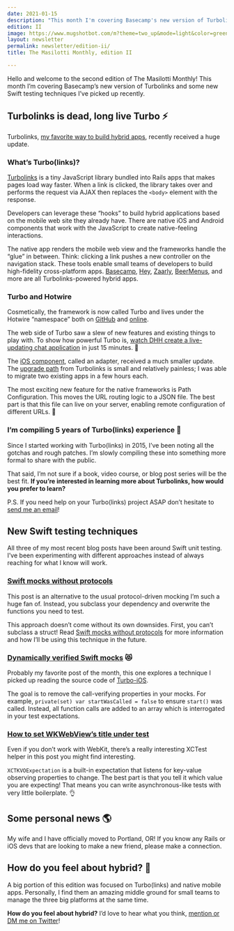 ```yaml
---
date: 2021-01-15
description: "This month I'm covering Basecamp's new version of Turbolinks and some new Swift testing techniques."
edition: II
image: https://www.mugshotbot.com/m?theme=two_up&mode=light&color=green&pattern=diagonal_lines&image=d33ff6b7&url=https://masilotti.com/newsletter/edition-ii/
layout: newsletter
permalink: newsletter/edition-ii/
title: The Masilotti Monthly, edition II

---
```


Hello and welcome to the second edition of The Masilotti Monthly! This month I’m covering Basecamp’s new version of Turbolinks and some new Swift testing techniques I’ve picked up recently.

## Turbolinks is dead, long live Turbo ⚡

Turbolinks, [my favorite way to build hybrid apps](https://masilotti.com/beermenus-and-turbolinks/), recently received a huge update.

### What’s Turbo(links)?

[Turbolinks](https://github.com/turbolinks/turbolinks) is a tiny JavaScript library bundled into Rails apps that makes pages load way faster. When a link is clicked, the library takes over and performs the request via AJAX then replaces the `<body>` element with the response.

Developers can leverage these “hooks” to build hybrid applications based on the mobile web site they already have. There are native iOS and Android components that work with the JavaScript to create native-feeling interactions.

The native app renders the mobile web view and the frameworks handle the “glue” in between. Think: clicking a link pushes a new controller on the navigation stack. These tools enable small teams of developers to build high-fidelity cross-platform apps. [Basecamp](https://apps.apple.com/us/app/basecamp-3/id1015603248), [Hey](https://apps.apple.com/us/app/hey-email/id1506603805), [Zaarly](https://apps.apple.com/us/app/zaarly/id964717947), [BeerMenus](https://apps.apple.com/us/app/beermenus-find-great-beer/id917882057), and more are all Turbolinks-powered hybrid apps.

### Turbo and Hotwire

Cosmetically, the framework is now called Turbo and lives under the Hotwire “namespace” both on [GitHub](https://github.com/hotwired/) and [online](https://hotwire.dev).

The web side of Turbo saw a slew of new features and existing things to play with. To show how powerful Turbo is, [watch DHH create a live-updating chat application](https://hotwire.dev) in just 15 minutes. 🤯

The [iOS component](https://github.com/hotwired/turbo-ios), called an adapter, received a much smaller update. The [upgrade path](https://github.com/hotwired/turbo-ios/blob/main/Docs/Migration.md) from Turbolinks is small and relatively painless; I was able to migrate two existing apps in a few hours each.

The most exciting new feature for the native frameworks is Path Configuration. This moves the URL routing logic to a JSON file. The best part is that this file can live on your server, enabling remote configuration of different URLs. 💪

### I’m compiling 5 years of Turbo(links) experience 📓

Since I started working with Turbo(links) in 2015, I’ve been noting all the gotchas and rough patches. I’m slowly compiling these into something more formal to share with the public.

That said, I’m not sure if a book, video course, or blog post series will be the best fit. **If you’re interested in learning more about Turbolinks, how would you prefer to learn?**

P.S. If you need help on your Turbo(links) project ASAP don’t hesitate to [send me an email](mailto:joe@masilotti.com)!

## New Swift testing techniques

All three of my most recent blog posts have been around Swift unit testing. I’ve been experimenting with different approaches instead of always reaching for what I know will work.

### [Swift mocks without protocols](https://masilotti.com/swift-mocks-without-protocols/)

This post is an alternative to the usual protocol-driven mocking I’m such a huge fan of. Instead, you subclass your dependency and overwrite the functions you need to test.

This approach doesn’t come without its own downsides. First, you can’t subclass a struct! Read [Swift mocks without protocols](https://masilotti.com/swift-mocks-without-protocols/) for more information and how I’ll be using this technique in the future.

### [Dynamically verified Swift mocks](https://masilotti.com/dynamically-verified-swift-mocks/) 😻

Probably my favorite post of the month, this one explores a technique I picked up reading the source code of [Turbo-iOS](https://github.com/hotwired/turbo-ios).

The goal is to remove the call-verifying properties in your mocks. For example, `private(set) var startWasCalled = false` to ensure `start()` was called. Instead, all function calls are added to an array which is interrogated in your test expectations.

### [How to set WKWebView’s title under test](https://masilotti.com/set-wkwebview-title/)

Even if you don’t work with WebKit, there’s a really interesting XCTest helper in this post you might find interesting.

`XCTKVOExpectation` is a built-in expectation that listens for key-value observing properties to change. The best part is that you tell it which value you are expecting! That means you can write asynchronous-like tests with very little boilerplate. 👌

## Some personal news 🌎

My wife and I have officially moved to Portland, OR! If you know any Rails or iOS devs that are looking to make a new friend, please make a connection.

## How do you feel about hybrid? 🤔

A big portion of this edition was focused on Turbo(links) and native mobile apps. Personally, I find them an amazing middle ground for small teams to manage the three big platforms at the same time.

**How do you feel about hybrid?** I’d love to hear what you think, [mention or DM me on Twitter](https://twitter.com/joemasilotti)!
